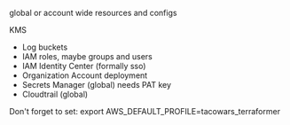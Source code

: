 global or account wide resources and configs


KMS
* Log buckets
* IAM roles, maybe groups and users
* IAM Identity Center (formally sso)
* Organization Account deployment
* Secrets Manager (global) needs PAT key
* Cloudtrail (global)

Don't forget to set:
export AWS_DEFAULT_PROFILE=tacowars_terraformer

